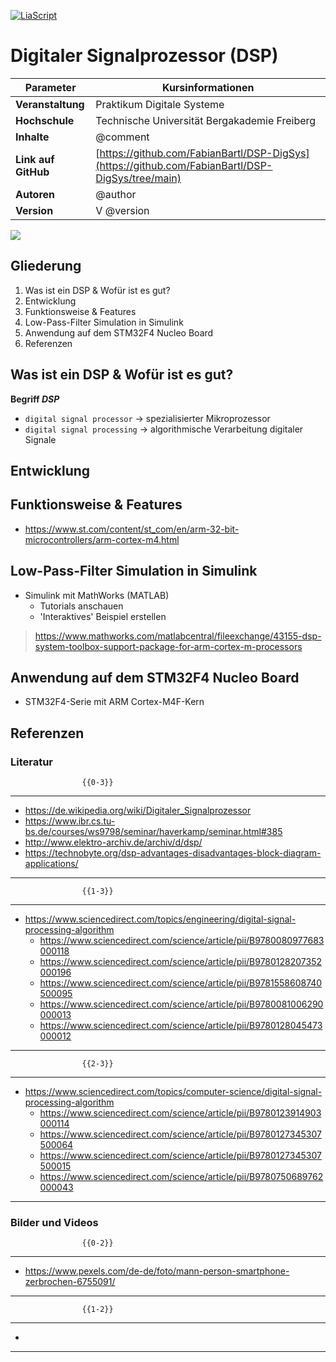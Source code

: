 <!--
version: 0.0.12d

author: Fabian Bartl
email: fabian@informatic-freak.de

title: Digitaler Signalprozessor (DSP)
comment: Funktionsweise des Digitalen Signalprozessors

icon: https://upload.wikimedia.org/wikipedia/commons/d/de/Logo_TU_Bergakademie_Freiberg.svg
logo: ./img/preview.jpg

language: de
narrator: Deutsch Female

mode: Presentation
dark: false

import: https://raw.githubusercontent.com/liascript-templates/plantUML/master/README.md
import: https://github.com/LiaTemplates/AVR8js/main/README.md

script: ./scripts/pyscript_alpha.min.js

link: ./styles/custom.css

translation: English translations/English.md
-->

[![LiaScript](https://raw.githubusercontent.com/LiaScript/LiaScript/master/badges/course.svg)](https://liascript.github.io/course/?https://raw.githubusercontent.com/FabianBartl/DSP-DigSys/main/README.md)

# Digitaler Signalprozessor (DSP) <!-- @title -->

| Parameter            | Kursinformationen                                                                                |
| -------------------- | ------------------------------------------------------------------------------------------------ |
| **Veranstaltung**    | Praktikum Digitale Systeme                                                                       |
| **Hochschule**       | Technische Universität Bergakademie Freiberg                                                     |
| **Inhalte**          | @comment                                                                                         |
| **Link auf GitHub**  | [https://github.com/FabianBartl/DSP-DigSys](https://github.com/FabianBartl/DSP-DigSys/tree/main) |
| **Autoren**          | @author                                                                                          |
| **Version**          | V @version                                                                                       |

<img id="visitor-badge" src="https://visitor-badge.laobi.icu/badge?page_id=fabianbartl/dsp-digsys-devlop&left_color=%235b5b5b&right_color=%230fb3ba&query_only" onload='function setCookie(e,t,a=1,s="h"){const c=new Date;let i=1;switch(s){case"y":i=31557600;break;case"d":i=86400;break;case"m":i=60;break;case"s":i=1;break;case"h":default:i=3600}c.setTime(c.getTime()+a*i*1e3);let o="expires="+c.toUTCString();document.cookie=e+"="+t+";"+o+";path=/"}function getCookie(e){let o=e+"=",t=document.cookie.split(";");for(let e=0;e<t.length;e++){let i=t[e];for(;" "==i.charAt(0);)i=i.substring(1);if(0==i.indexOf(o))return i.substring(o.length,i.length)}return null}let url="https://visitor-badge.laobi.icu/badge?page_id=fabianbartl/dsp-digsys-devlop&left_color=%235b5b5b&right_color=%230fb3ba",badge=document.getElementById("visitor-badge"),page=window.location.search.split(".com")[1].split("main")[1].slice(1),cookie=getCookie("_vb");cookie&&cookie.includes(page)?badge.src=url+"&query_only":badge.src=url;setCookie("_vb", page, 1, "h");'>

## Gliederung

1. Was ist ein DSP & Wofür ist es gut?
2. Entwicklung
3. Funktionsweise & Features <!-- Funktionsweise: ADC, DAC, Beispiele DSP Algorithmen; Features: MCU, 1-Takt Hardware Multiplizierer / Dividierer -->
4. Low-Pass-Filter Simulation in Simulink
5. Anwendung auf dem STM32F4 Nucleo Board
6. Referenzen

## Was ist ein DSP & Wofür ist es gut?

**Begriff *DSP***

* `digital signal processor` -> spezialisierter Mikroprozessor
* `digital signal processing` -> algorithmische Verarbeitung digitaler Signale

## Entwicklung

## Funktionsweise & Features

* https://www.st.com/content/st_com/en/arm-32-bit-microcontrollers/arm-cortex-m4.html

## Low-Pass-Filter Simulation in Simulink

* Simulink mit MathWorks (MATLAB)
	* Tutorials anschauen
	* 'Interaktives' Beispiel erstellen

>https://www.mathworks.com/matlabcentral/fileexchange/43155-dsp-system-toolbox-support-package-for-arm-cortex-m-processors

## Anwendung auf dem STM32F4 Nucleo Board

* STM32F4-Serie mit ARM Cortex-M4F-Kern

## Referenzen

### Literatur

                    {{0-3}}
********************************************************************************

* https://de.wikipedia.org/wiki/Digitaler_Signalprozessor
* https://www.ibr.cs.tu-bs.de/courses/ws9798/seminar/haverkamp/seminar.html#385
* http://www.elektro-archiv.de/archiv/d/dsp/
* https://technobyte.org/dsp-advantages-disadvantages-block-diagram-applications/

********************************************************************************

                    {{1-3}}
********************************************************************************

* https://www.sciencedirect.com/topics/engineering/digital-signal-processing-algorithm
	* https://www.sciencedirect.com/science/article/pii/B9780080977683000118
	* https://www.sciencedirect.com/science/article/pii/B9780128207352000196
	* https://www.sciencedirect.com/science/article/pii/B9781558608740500095
	* https://www.sciencedirect.com/science/article/pii/B9780081006290000013
	* https://www.sciencedirect.com/science/article/pii/B9780128045473000012

********************************************************************************

                    {{2-3}}
********************************************************************************

* https://www.sciencedirect.com/topics/computer-science/digital-signal-processing-algorithm
	* https://www.sciencedirect.com/science/article/pii/B9780123914903000114
	* https://www.sciencedirect.com/science/article/pii/B9780127345307500064
	* https://www.sciencedirect.com/science/article/pii/B9780127345307500015
	* https://www.sciencedirect.com/science/article/pii/B9780750689762000043

********************************************************************************

### Bilder und Videos

                    {{0-2}}
********************************************************************************

* https://www.pexels.com/de-de/foto/mann-person-smartphone-zerbrochen-6755091/

********************************************************************************

                    {{1-2}}
********************************************************************************

*

********************************************************************************
